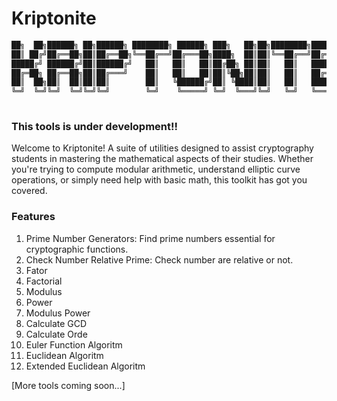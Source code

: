 # Kriptonite

```bash
██╗  ██╗██████╗ ██╗██████╗ ████████╗ ██████╗ ███╗   ██╗██╗████████╗███████╗
██║ ██╔╝██╔══██╗██║██╔══██╗╚══██╔══╝██╔═══██╗████╗  ██║██║╚══██╔══╝██╔════╝
█████╔╝ ██████╔╝██║██████╔╝   ██║   ██║   ██║██╔██╗ ██║██║   ██║   █████╗  
██╔═██╗ ██╔══██╗██║██╔═══╝    ██║   ██║   ██║██║╚██╗██║██║   ██║   ██╔══╝  
██║  ██╗██║  ██║██║██║        ██║   ╚██████╔╝██║ ╚████║██║   ██║   ███████╗
╚═╝  ╚═╝╚═╝  ╚═╝╚═╝╚═╝        ╚═╝    ╚═════╝ ╚═╝  ╚═══╝╚═╝   ╚═╝   ╚══════╝
                                                                           
```
### This tools is under development!!
Welcome to Kriptonite! A suite of utilities designed to assist cryptography students in mastering the mathematical aspects of their studies. Whether you're trying to compute modular arithmetic, understand elliptic curve operations, or simply need help with basic math, this toolkit has got you covered.

### Features

1. Prime Number Generators: Find prime numbers essential for cryptographic functions.
2. Check Number Relative Prime: Check number are relative or not.
3. Fator
4. Factorial
5. Modulus
5. Power
6. Modulus Power
7. Calculate GCD
8. Calculate Orde
9. Euler Function Algoritm
10. Euclidean Algoritm
11. Extended Euclidean Algoritm

[More tools coming soon...]